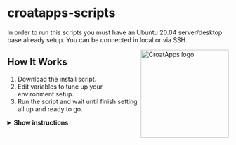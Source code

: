 # croatapps-scripts

In order to run this scripts you must have an Ubuntu 20.04 server/desktop base already setup. You can be connected in local or via SSH.

<img src="https://avatars.githubusercontent.com/u/37509725?v=4" align="right"
     alt="CroatApps logo" width="200" height="200">

## How It Works

1. Download the install script.
2. Edit variables to tune up your environment setup.
3. Run the script and wait until finish setting all up and ready to go.

<details><summary><b>Show instructions</b></summary>

### Download

Choose A or B from below using `wget` or `curl` for download.

A. Download it using `wget`:

wget https://github.com/CroatApps/croatapps-scripts/raw/main/install_croat.sh


B. Download it using `curl`:

    ```sh
    curl https://github.com/CroatApps/croatapps-scripts/raw/main/install_croat.sh
    ```


### Edit variables

For configuring the variables, we will be using `nano`, but you can chose whatever editing tools like.

1. Edit using `nano`:

    ```sh
     nano -l install_croat.sh
    ```

2. The most important variables are between lines 8-12, this ones tells the script if it will be a simple node, needs a wallet, it needs the pool setup... Please do not edit lines below line 40 unless you know what you are doing.


### Run it

1. Make it executable

    ```sh
     chmod +x install_croat.sh
    ```

2. Run must be done with `sudo` rights but can't be done under user `root` account:

    ```sh
     sudo ./install_croat.sh
    ```

### Ending

1. Leave the script running, depending on what you have selected it can take up to several hours.
2. At the end will notify when it's all done and fully setup or will print errors in console with exitting the script.
